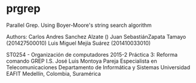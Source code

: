 # prgrep
Parallel Grep. Using Boyer-Moore's string search algorithm

Authors:
Carlos Andres Sanchez Alzate ()
Juan SebastiánZapata Tamayo (201427500010)
Luis Miguel Mejía Suárez (201410033010)

ST0254 - Organización de computadores 2015-2
Práctica 3: Reforma comando GREP
I.S. José Luis Montoya Pareja Especialista en Telecomunicaciones Departamento de Informática y Sistemas Universidad EAFIT Medellín, Colombia, Suramérica
